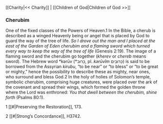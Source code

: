 [[Charity|<< Charity]]  |  [[Children of God|Children of God >>]]

### Cherubim
One of the fixed classes of the Powers of Heaven.1 In the Bible, a cherub is described as a winged Heavenly being or angel that is placed by God to guard the way of the tree of life. *So I drove out the man and I placed at the east of the Garden of Eden cherubim and a flaming sword which turned every way to keep the way of the tree of life* (Genesis 2:19). The image of a flaming sword and the cherubim go together (*kherev* or *chereb* means sword). The Hebrew word *kərūv (*כְּרוּב, pl. *kərūvîm* כְּרוּבִים) is said to be borrowed from the Assyrian *kirubu*, “to be near” or “to bless” or “to be great or mighty,” hence the possibility to describe these as mighty, near ones, who surround and bless God.2 In the holy of holies of Solomon’s temple, symbolic cherubim, comprising huge creatures, were placed over the ark of the covenant and spread their wings, which formed the golden throne where the Lord was enthroned: *You that dwell between the cherubim, shine forth* (Psalms 80:1).



1
[[#|Preserving the Restoration]], 173.


2
[[#|Strong’s Concordance]], H3742.
